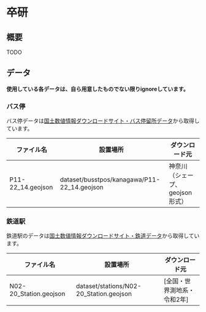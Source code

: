 # 卒研

## 概要
TODO


## データ
**使用している各データは、自ら用意したものでない限りignoreしています。**

### バス停
バス停データは[国土数値情報ダウンロードサイト・バス停留所データ](https://nlftp.mlit.go.jp/ksj/gml/datalist/KsjTmplt-P11-v3_0.html)から取得しています。

| ファイル名             | 設置場所                                        | ダウンロード元             |
|-------------------|---------------------------------------------|---------------------|
| P11-22_14.geojson | dataset/busstpos/kanagawa/P11-22_14.geojson | 神奈川（シェープ、geojson形式） |


### 鉄道駅
鉄道駅のデータは[国土数値情報ダウンロードサイト・鉄道データ](https://nlftp.mlit.go.jp/ksj/gml/datalist/KsjTmplt-N02-v2_3.html)から取得しています。

| ファイル名                  | 設置場所                                    | ダウンロード元         |
|------------------------|-----------------------------------------|-----------------| 
| N02-20_Station.geojson | dataset/stations/N02-20_Station.geojson | [全国・世界測地系・令和2年] |